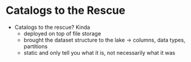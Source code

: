 # Catalogs to the Rescue

- Catalogs to the rescue? Kinda
    - deployed on top of file storage
    - brought the dataset structure to the lake -> columns, data types, partitions
    - static and only tell you what it is, not necessarily what it was